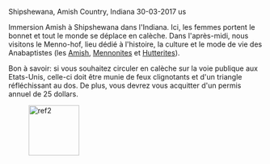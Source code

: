 Shipshewana, Amish Country, Indiana
30-03-2017
us

Immersion Amish à Shipshewana dans l'Indiana. Ici, les femmes portent le bonnet et tout le monde se déplace en calèche. Dans l'après-midi, nous visitons le Menno-hof, lieu dédié à l'histoire, la culture et le mode de vie des Anabaptistes (les [Amish](https://fr.wikipedia.org/wiki/Amish), [Mennonites](https://fr.wikipedia.org/wiki/Mennonitisme) et [Hutterites](https://fr.wikipedia.org/wiki/Huttérisme)).

Bon à savoir: si vous souhaitez circuler en calèche sur la voie publique aux Etats-Unis, celle-ci doit être munie de feux clignotants et d'un triangle réfléchissant au dos. De plus, vous devrez vous acquitter d'un permis annuel de 25 dollars.

<figure>
  <img src='{{ imgThumb "1.jpg"}}' data-image-opened='{{img "1.jpg" }}' class="image" alt="ref2" style="height:100px"/>
</figure>
